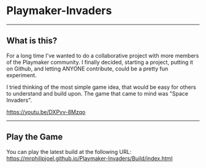 # Playmaker-Invaders

--------------
What is this?
--------------

For a long time I've wanted to do a collaborative project with more members of the Playmaker community.
I finally decided, starting a project, putting it on Github, and letting ANYONE contribute, could be a pretty fun experiment.

I tried thinking of the most simple game idea, that would be easy for others to understand and build upon.
The game that came to mind was "Space Invaders".

https://youtu.be/DXPvv-8Mzqo

--------------
Play the Game
--------------

You can play the latest build at the following URL:
https://mrphilipjoel.github.io/Playmaker-Invaders/Build/index.html
